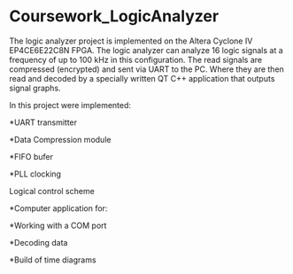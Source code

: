 # Coursework_LogicAnalyzer
The logic analyzer project is implemented on the Altera Cyclone IV EP4CE6E22C8N FPGA.
The logic analyzer can analyze 16 logic signals at a frequency of up to 100 kHz in this configuration.
The read signals are compressed (encrypted) and sent via UART to the PC.
Where they are then read and decoded by a specially written QT C++ application that outputs signal graphs.

In this project were implemented:

*UART transmitter

*Data Compression module

*FIFO bufer

*PLL clocking

Logical control scheme

*Computer application for:

*Working with a COM port

*Decoding data

*Build of time diagrams
